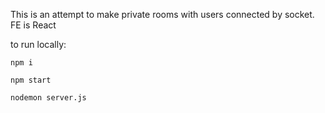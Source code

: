 This is an attempt to make private rooms with users connected by socket. FE is React

to run locally:

```
npm i

npm start

nodemon server.js
```
